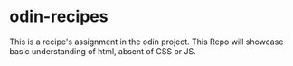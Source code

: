 # odin-recipes

This is a recipe's assignment in the odin project.
This Repo will showcase basic understanding of html, absent of CSS or JS.
